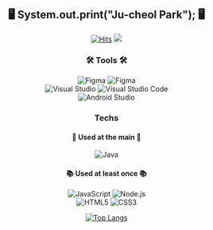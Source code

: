 <p align="center">
 <h2 align="center">🖥 System.out.print("Ju-cheol Park"); 🖥</h2>
</p>
<div align="center">

[![Hits](https://hits.seeyoufarm.com/api/count/incr/badge.svg?url=https%3A%2F%2Fgithub.com%2Fvalur628&count_bg=%230B0B0B&title_bg=%230B0B0B&icon=github.svg&icon_color=%23E7E7E7&title=Github&edge_flat=true)](https://hits.seeyoufarm.com)
<a href="mailto:valurauta628@gmail.com"><img src="https://img.shields.io/badge/Gmail-EA4335?style=flat-square&logo=Gmail&logoColor=white"/></a>

</div>
<div align="center">

<h3>🛠 Tools 🛠</h3>

![Figma](https://img.shields.io/badge/Figma-F24E1E?style=for-the-badge&logo=Figma&logoColor=white)
![Figma](https://img.shields.io/badge/Ubuntu-E95420?style=for-the-badge&logo=Ubuntu&logoColor=white)<br>
![Visual Studio](https://img.shields.io/badge/Visual%20Studio-5C2D91?style=for-the-badge&logo=Visual%20Studio&logoColor=white)
![Visual Studio Code](https://img.shields.io/badge/Visual%20Studio%20Code-007ACC?style=for-the-badge&logo=Visual%20Studio%20Code&logoColor=white)<br>
![Android Studio](https://img.shields.io/badge/Android%20Studio-1ECD6C?style=for-the-badge&logo=Android%20Studio&logoColor=white)

 <h3> Techs </h3>
<h4>💾 Used at the main 💾</h4>

![Java](https://img.shields.io/badge/Java-007396?style=for-the-badge&logo=OpenJDK&logoColor=white)

<h4>📚 Used at least once 📚</h4>

![JavaScript](https://img.shields.io/badge/JavaScript-F7DF1E?style=for-the-badge&logo=JavaScript&logoColor=white)
![Node.js](https://img.shields.io/badge/Node.js-339933?style=for-the-badge&logo=Node.js&logoColor=white)<br>
![HTML5](https://img.shields.io/badge/HTML-E34F26?style=for-the-badge&logo=HTML5&logoColor=white)
![CSS3](https://img.shields.io/badge/CSS-1572B6?style=for-the-badge&logo=CSS3&logoColor=white)

[![Top Langs](https://github-readme-stats.vercel.app/api/top-langs/?username=valur628&langs_count=8&hide=c%2B%2B)](https://github.com/valur628/github-readme-stats)

</div>
